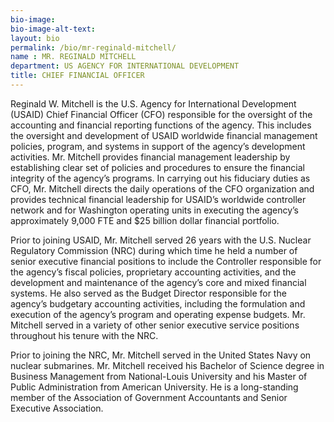 ```yaml
---
bio-image:
bio-image-alt-text:
layout: bio
permalink: /bio/mr-reginald-mitchell/
name : MR. REGINALD MITCHELL
department: US AGENCY FOR INTERNATIONAL DEVELOPMENT
title: CHIEF FINANCIAL OFFICER
---
```

   Reginald W. Mitchell is the U.S. Agency for International Development (USAID) Chief Financial Officer (CFO) responsible for the oversight of the accounting and financial reporting functions of the agency. This includes the oversight and development of USAID worldwide financial management policies, program, and systems in support of the agency’s development activities. Mr. Mitchell provides financial management leadership by establishing clear set of policies and procedures to ensure the financial integrity of the agency’s programs. In carrying out his fiduciary duties as CFO, Mr. Mitchell directs the daily operations of the CFO organization and provides technical financial leadership for USAID’s worldwide controller network and for Washington operating units in executing the agency’s approximately 9,000 FTE and $25 billion dollar financial portfolio.
             
   Prior to joining USAID, Mr. Mitchell served 26 years with the U.S. Nuclear Regulatory Commission (NRC) during which time he held a number of senior executive financial positions to include the Controller responsible for the agency’s fiscal policies, proprietary accounting activities, and the development and maintenance of the agency’s core and mixed financial systems. He also served as the Budget Director responsible for the agency’s budgetary accounting activities, including the formulation and execution of the agency’s program and operating expense budgets. Mr. Mitchell served in a variety of other senior executive service positions throughout his tenure with the NRC.
             
   Prior to joining the NRC, Mr. Mitchell served in the United States Navy on nuclear submarines. Mr. Mitchell received his Bachelor of Science degree in Business Management from National-Louis University and his Master of Public Administration from American University. He is a long-standing member of the Association of Government Accountants and Senior Executive Association.

